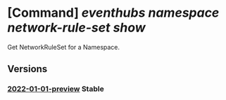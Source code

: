 # [Command] _eventhubs namespace network-rule-set show_

Get NetworkRuleSet for a Namespace.

## Versions

### [2022-01-01-preview](/Resources/mgmt-plane/L3N1YnNjcmlwdGlvbnMve30vcmVzb3VyY2Vncm91cHMve30vcHJvdmlkZXJzL21pY3Jvc29mdC5ldmVudGh1Yi9uYW1lc3BhY2VzL3t9L25ldHdvcmtydWxlc2V0cy9kZWZhdWx0/2022-01-01-preview.xml) **Stable**

<!-- mgmt-plane /subscriptions/{}/resourcegroups/{}/providers/microsoft.eventhub/namespaces/{}/networkrulesets/default 2022-01-01-preview -->
